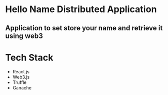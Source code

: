 # Hello Name Distributed Application

## Application to set store your name and retrieve it using web3

# Tech Stack
- React.js
- Web3.js
- Truffle
- Ganache
